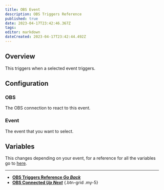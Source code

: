 ```yaml
---
title: OBS Event
description: OBS Triggers Reference
published: true
date: 2023-04-17T23:42:46.367Z
tags: 
editor: markdown
dateCreated: 2023-04-17T23:42:44.492Z
---
```


## Overview
This triggers when a selected event triggers.

## Configuration
### OBS
The OBS connection to react to this event.

### Event
The event that you want to select.

## Variables
This changes depending on your event, for a reference for all the variables go to [here](/Broadcasters/OBS/Events).

---

- [<i class="mdi mdi-chevron-left"></i>**OBS Triggers Reference *Go Back***](/Triggers/OBS)
- [<i class="mdi mdi-connection text--obs"></i> **OBS Connected *Up Next***](/Triggers/OBS/OBS-Connected)
{.btn-grid .my-5}